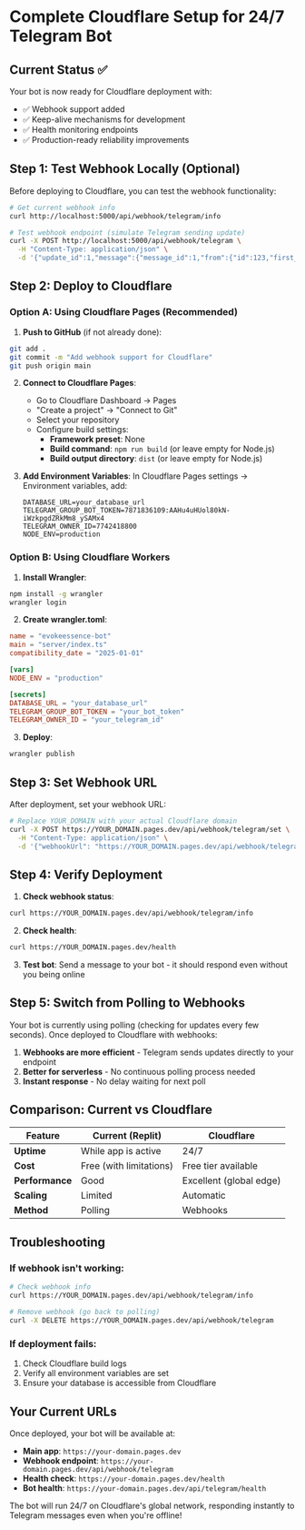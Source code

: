 # Complete Cloudflare Setup for 24/7 Telegram Bot

## Current Status ✅
Your bot is now ready for Cloudflare deployment with:
- ✅ Webhook support added
- ✅ Keep-alive mechanisms for development
- ✅ Health monitoring endpoints
- ✅ Production-ready reliability improvements

## Step 1: Test Webhook Locally (Optional)

Before deploying to Cloudflare, you can test the webhook functionality:

```bash
# Get current webhook info
curl http://localhost:5000/api/webhook/telegram/info

# Test webhook endpoint (simulate Telegram sending update)
curl -X POST http://localhost:5000/api/webhook/telegram \
  -H "Content-Type: application/json" \
  -d '{"update_id":1,"message":{"message_id":1,"from":{"id":123,"first_name":"Test"},"chat":{"id":-123,"type":"group"},"text":"Hello"}}'
```

## Step 2: Deploy to Cloudflare

### Option A: Using Cloudflare Pages (Recommended)

1. **Push to GitHub** (if not already done):
```bash
git add .
git commit -m "Add webhook support for Cloudflare"
git push origin main
```

2. **Connect to Cloudflare Pages**:
   - Go to Cloudflare Dashboard → Pages
   - "Create a project" → "Connect to Git"
   - Select your repository
   - Configure build settings:
     - **Framework preset**: None
     - **Build command**: `npm run build` (or leave empty for Node.js)
     - **Build output directory**: `dist` (or leave empty for Node.js)

3. **Add Environment Variables**:
   In Cloudflare Pages settings → Environment variables, add:
   ```
   DATABASE_URL=your_database_url
   TELEGRAM_GROUP_BOT_TOKEN=7871836109:AAHu4uHUol80kN-iWzkpgdZRkMm8_ySAMx4
   TELEGRAM_OWNER_ID=7742418800
   NODE_ENV=production
   ```

### Option B: Using Cloudflare Workers

1. **Install Wrangler**:
```bash
npm install -g wrangler
wrangler login
```

2. **Create wrangler.toml**:
```toml
name = "evokeessence-bot"
main = "server/index.ts"
compatibility_date = "2025-01-01"

[vars]
NODE_ENV = "production"

[secrets]
DATABASE_URL = "your_database_url"
TELEGRAM_GROUP_BOT_TOKEN = "your_bot_token"
TELEGRAM_OWNER_ID = "your_telegram_id"
```

3. **Deploy**:
```bash
wrangler publish
```

## Step 3: Set Webhook URL

After deployment, set your webhook URL:

```bash
# Replace YOUR_DOMAIN with your actual Cloudflare domain
curl -X POST https://YOUR_DOMAIN.pages.dev/api/webhook/telegram/set \
  -H "Content-Type: application/json" \
  -d '{"webhookUrl": "https://YOUR_DOMAIN.pages.dev/api/webhook/telegram"}'
```

## Step 4: Verify Deployment

1. **Check webhook status**:
```bash
curl https://YOUR_DOMAIN.pages.dev/api/webhook/telegram/info
```

2. **Check health**:
```bash
curl https://YOUR_DOMAIN.pages.dev/health
```

3. **Test bot**: Send a message to your bot - it should respond even without you being online

## Step 5: Switch from Polling to Webhooks

Your bot is currently using polling (checking for updates every few seconds). Once deployed to Cloudflare with webhooks:

1. **Webhooks are more efficient** - Telegram sends updates directly to your endpoint
2. **Better for serverless** - No continuous polling process needed
3. **Instant response** - No delay waiting for next poll

## Comparison: Current vs Cloudflare

| Feature | Current (Replit) | Cloudflare |
|---------|------------------|------------|
| **Uptime** | While app is active | 24/7 |
| **Cost** | Free (with limitations) | Free tier available |
| **Performance** | Good | Excellent (global edge) |
| **Scaling** | Limited | Automatic |
| **Method** | Polling | Webhooks |

## Troubleshooting

### If webhook isn't working:
```bash
# Check webhook info
curl https://YOUR_DOMAIN.pages.dev/api/webhook/telegram/info

# Remove webhook (go back to polling)
curl -X DELETE https://YOUR_DOMAIN.pages.dev/api/webhook/telegram
```

### If deployment fails:
1. Check Cloudflare build logs
2. Verify all environment variables are set
3. Ensure your database is accessible from Cloudflare

## Your Current URLs
Once deployed, your bot will be available at:
- **Main app**: `https://your-domain.pages.dev`
- **Webhook endpoint**: `https://your-domain.pages.dev/api/webhook/telegram`
- **Health check**: `https://your-domain.pages.dev/health`
- **Bot health**: `https://your-domain.pages.dev/api/telegram/health`

The bot will run 24/7 on Cloudflare's global network, responding instantly to Telegram messages even when you're offline!